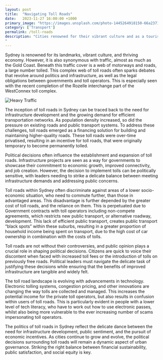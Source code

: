 ```yaml
---
layout: post
title:  "Navigating Toll Roads"
date:   2023-11-27 16:00:00 +1000
primary_image: "https://images.unsplash.com/photo-1445264918150-66a2371142a2?q=80&w=3164&auto=format&fit=crop&ixlib=rb-4.0.3&ixid=M3wxMjA3fDB8MHxwaG90by1wYWdlfHx8fGVufDB8fHx8fA%3D%3D"
category: ['Transport']
permalink: /toll-roads
description: "Cities renowned for their vibrant culture and as a tourist destination, are often stuck in traffic - and their residents need to pay for the privilege.
"
---
```


Sydney is renowned for its landmarks, vibrant culture, and thriving economy. However, it is also synonymous with traffic, almost as much as the Gold Coast. Beneath this traffic cover is a web of motorways and roads, a large number tolled. This complex web of toll roads often sparks debates that revolve around politics and infrastructure, as well as the legal obligations between governments and toll operators. This is especially seen with the recent completion of the Rozelle interchange part of the WestConnex toll complex.

![Heavy Traffic ](https://images.unsplash.com/photo-1534232610009-3049344b7fd9?q=80&w=3135&auto=format&fit=crop&ixlib=rb-4.0.3&ixid=M3wxMjA3fDB8MHxwaG90by1wYWdlfHx8fGVufDB8fHx8fA%3D%3D)

The inception of toll roads in Sydney can be traced back to the need for infrastructure development and the growing demand for efficient transportation networks. As population density increased, so did the pressure on existing roads and public transport systems. To address these challenges, toll roads emerged as a financing solution for building and maintaining higher-quality roads. These toll roads were over-time privatised, resulting in an incentive for toll roads, that were originally temporary to become permanently tolled. 

Political decisions often influence the establishment and expansion of toll roads. Infrastructure projects are seen as a way for governments to showcase their commitment to economic growth, improved connectivity, and job creation. However, the decision to implement tolls can be politically sensitive, with leaders needing to strike a delicate balance between meeting infrastructure demands and addressing public concerns.

Toll roads within Sydney often discriminate against areas of a lower socio-economic situation, who need to commute further, than those in advantaged areas. This disadvantage is further depended by the greater cost of toll roads, and the reliance on them. This is perpetuated due to Government contracts with toll operators including non-compete agreements, which restricts new public transport, or alternative roadway, development. This lack of efficient public transport, creates public transport “black spots” within these suburbs, resulting in a greater proportion of household income being spent on transport, due to the high cost of car ownership in combination with the costs of tolls.

Toll roads are not without their controversies, and public opinion plays a crucial role in shaping political decisions. Citizens are quick to voice their discontent when faced with increased toll fees or the introduction of tolls on previously free roads. Political leaders must navigate the delicate task of justifying these decisions while ensuring that the benefits of improved infrastructure are tangible and widely felt.

The toll road landscape is evolving with advancements in technology. Electronic tolling systems, congestion pricing, and other innovations are changing the way tolls are collected and managed. This increases the potential income for the private toll operators, but also results in confusion within users of toll roads. This is particularly evident in people with a lower level of tech literacy, who have to work out how to use electronic passes, whilst also being more vulnerable to the ever increasing number of scams impersonating toll operators.

The politics of toll roads in Sydney reflect the delicate dance between the need for infrastructure development, public sentiment, and the pursuit of economic incentives. As cities continue to grow and evolve, the political decisions surrounding toll roads will remain a dynamic aspect of urban governance. Striking the right balance between financial sustainability, public satisfaction, and social equity is key.
